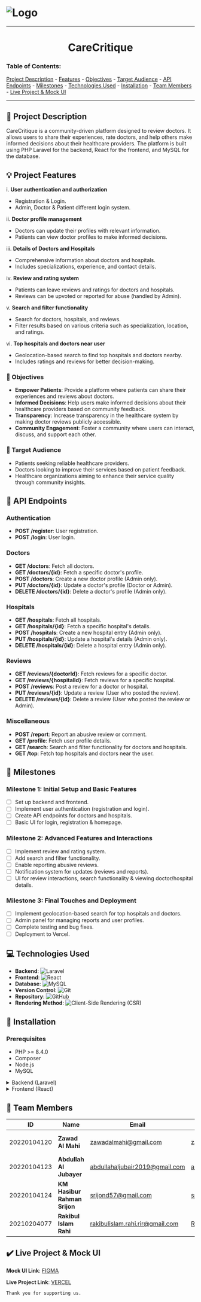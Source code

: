 #  ![Logo](CareCritique/carecritique.jpg)
---
<div align="center">
  <h1>CareCritique</h1>
</div>

### Table of Contents:
[Project Description](#project-description) - [Features](#features) - [Objectives](#objectives) - [Target Audience](#target-audience) - [API Endpoints](#api-endpoints) - [Milestones](#milestones) - [Technologies Used](#technologies-used) - [Installation](#installation) - [Team Members](#team) - [Live Project & Mock UI](#lpmui)
- - - -
## 📝 Project Description <a id="project-description"></a>
CareCritique is a community-driven platform designed to review doctors. It allows users to share their experiences, rate doctors, and help others make informed decisions about their healthcare providers. The platform is built using PHP Laravel for the backend, React for the frontend, and MySQL for the database.

## 💡 Project Features <a id="features"></a>

i. **User authentication and authorization**
   - Registration & Login.
   - Admin, Doctor & Patient different login system.

ii. **Doctor profile management**
   - Doctors can update their profiles with relevant information.
   - Patients can view doctor profiles to make informed decisions.

iii. **Details of Doctors and Hospitals**
   - Comprehensive information about doctors and hospitals.
   - Includes specializations, experience, and contact details.

iv. **Review and rating system**
   - Patients can leave reviews and ratings for doctors and hospitals.
   - Reviews can be upvoted or reported for abuse (handled by Admin).

v. **Search and filter functionality**
   - Search for doctors, hospitals, and reviews.
   - Filter results based on various criteria such as specialization, location, and ratings.

vi. **Top hospitals and doctors near user**
   - Geolocation-based search to find top hospitals and doctors nearby.
   - Includes ratings and reviews for better decision-making.

### 🎯 Objectives <a id="objectives"></a>

- **Empower Patients**: Provide a platform where patients can share their experiences and reviews about doctors. 
- **Informed Decisions**: Help users make informed decisions about their healthcare providers based on community feedback. 
- **Transparency**: Increase transparency in the healthcare system by making doctor reviews publicly accessible. 
- **Community Engagement**: Foster a community where users can interact, discuss, and support each other. 

### 👥 Target Audience <a id="target-audience"></a>

- Patients seeking reliable healthcare providers. 
- Doctors looking to improve their services based on patient feedback. 
- Healthcare organizations aiming to enhance their service quality through community insights.

## 📜 API Endpoints <a id="api-endpoints"></a>

### Authentication

- **POST /register**: User registration.
- **POST /login**: User login.

### Doctors

- **GET /doctors**: Fetch all doctors.
- **GET /doctors/{id}**: Fetch a specific doctor's profile.
- **POST /doctors**: Create a new doctor profile (Admin only).
- **PUT /doctors/{id}**: Update a doctor's profile (Doctor or Admin).
- **DELETE /doctors/{id}**: Delete a doctor's profile (Admin only).

### Hospitals

- **GET /hospitals**: Fetch all hospitals.
- **GET /hospitals/{id}**: Fetch a specific hospital's details.
- **POST /hospitals**: Create a new hospital entry (Admin only).
- **PUT /hospitals/{id}**: Update a hospital's details (Admin only).
- **DELETE /hospitals/{id}**: Delete a hospital entry (Admin only).

### Reviews

- **GET /reviews/{doctorId}**: Fetch reviews for a specific doctor.
- **GET /reviews/{hospitalId}**: Fetch reviews for a specific hospital.
- **POST /reviews**: Post a review for a doctor or hospital.
- **PUT /reviews/{id}**: Update a review (User who posted the review).
- **DELETE /reviews/{id}**: Delete a review (User who posted the review or Admin).

### Miscellaneous

- **POST /report**: Report an abusive review or comment.
- **GET /profile**: Fetch user profile details.
- **GET /search**: Search and filter functionality for doctors and hospitals.
- **GET /top**: Fetch top hospitals and doctors near the user.

## 📝 Milestones <a id="milestones"></a>

### Milestone 1: Initial Setup and Basic Features

- [ ] Set up backend and frontend.
- [ ] Implement user authentication (registration and login).
- [ ] Create API endpoints for doctors and hospitals.
- [ ] Basic UI for login, registration & homepage.

### Milestone 2: Advanced Features and Interactions

- [ ] Implement review and rating system.
- [ ] Add search and filter functionality.
- [ ] Enable reporting abusive reviews.
- [ ] Notification system for updates (reviews and reports).
- [ ] UI for review interactions, search functionality & viewing doctor/hospital details.

### Milestone 3: Final Touches and Deployment

- [ ] Implement geolocation-based search for top hospitals and doctors.
- [ ] Admin panel for managing reports and user profiles.
- [ ] Complete testing and bug fixes.
- [ ] Deployment to Vercel.

## 💻 Technologies Used <a id="technologies-used"></a>

-   **Backend**:  <img alt="Laravel" src="https://img.shields.io/badge/-Laravel-FF2D20?style=flat-square&logo=laravel&logoColor=white" />
-   **Frontend**:  <img alt="React" src="https://img.shields.io/badge/-React-61DAFB?style=flat-square&logo=react&logoColor=white" />
-   **Database**:  <img alt="MySQL" src="https://img.shields.io/badge/-MySQL-4479A1?style=flat-square&logo=mysql&logoColor=white" />
-   **Version Control**:  <img alt="Git" src="https://img.shields.io/badge/-Git-F05032?style=flat-square&logo=git&logoColor=white" />
-   **Repository**:  <img alt="GitHub" src="https://img.shields.io/badge/-GitHub-181717?style=flat-square&logo=github&logoColor=white" />
- **Rendering Method**:  <img alt="Client-Side Rendering (CSR)" src="https://img.shields.io/badge/-Client--Side%20Rendering%20(CSR)-blue?style=flat-square" />




## 🚧 Installation <a id="installation"></a>

### Prerequisites

- PHP >= 8.4.0
- Composer
- Node.js
- MySQL

<details>
<summary>Backend (Laravel)</summary>

1. Clone the repository:
    ```bash
    git clone https://github.com/srijon57/CareCritique.git
    ```

2. Install dependencies:
    ```bash
    composer install
    ```

3. Start the Laravel development server:
    ```bash
    php artisan serve
    ```

</details>

<details>
<summary>Frontend (React)</summary>

1. Navigate to the frontend directory:
    ```bash
    cd ../frontend
    ```

2. Install dependencies:
    ```bash
    npm install
    ```

3. Start the React development server:
    ```bash
    npm run dev
    ```

</details>

## 👷 Team Members <a id="team"></a>

| **ID**       | **Name**                       | **Email**                          | **Github**                          | **Role**             |
|--------------|--------------------------------|------------------------------------|-------------------------------------|----------------------|
| 20220104120  | **Zawad Al Mahi**             | zawadalmahi@gmail.com             | [zawadalmahi](https://github.com/zawadalmahi) | Frontend + Backend  |
| 20220104123  | **Abdullah Al Jubayer**       | abdullahaljubair2019@gmail.com    | [abduillahaljubair](https://github.com/abduillahaljubair) | Frontend + Backend |
| 20220104124  | **KM Hasibur Rahman Srijon**  | srijond57@gmail.com               | [srijon57](https://github.com/srijon57) | Lead                |
| 20210204077  | **Rakibul Islam Rahi**        | rakibulislam.rahi.rir@gmail.com   | [Rakibul-rahi](https://github.com/Rakibul-rahi) | Frontend + Backend |

## ✔️ Live Project & Mock UI <a id="lpmui"></a>

**Mock UI Link**: [FIGMA](https://www.figma.com/design/NNaltjFIKe6KmvpEkPCo8o/CareCritique?node-id=0-1&p=f&t=ecCMGN9Ca10FRsSZ-0)

**Live Project Link**: [VERCEL](https://shorturl.at/iWvkc)

`Thank you for supporting us.`
